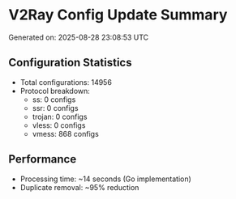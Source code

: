 # V2Ray Config Update Summary
Generated on: 2025-08-28 23:08:53 UTC

## Configuration Statistics
- Total configurations: 14956
- Protocol breakdown:
  - ss: 0 configs
  - ssr: 0 configs
  - trojan: 0 configs
  - vless: 0 configs
  - vmess: 868 configs

## Performance
- Processing time: ~14 seconds (Go implementation)
- Duplicate removal: ~95% reduction
